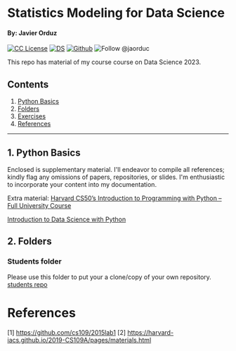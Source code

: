 # Statistics Modeling for Data Science
#### By: Javier Orduz
[license-badge]: https://img.shields.io/badge/License-CC-orange
[license]: https://creativecommons.org/licenses/by-nc-sa/3.0/deed.en

[![CC License][license-badge]][license]  [![DS](https://img.shields.io/badge/downloads-DS-green)](https://github.com/Earlham-College/DS_Fall_2022)  [![Github](https://img.shields.io/badge/jaorduz-repos-blue)](https://github.com/jaorduz/)  ![Follow @jaorduc](https://img.shields.io/twitter/follow/jaorduc?label=follow&logo=twitter&logoColor=lkj&style=plastic)


This repo has material of my course course on Data Science 2023.

## Contents
1. [Python Basics](#pythonBasics)
1. [Folders](#folders)
1. [Exercises](#exercises)
1. [References](#references)

----------------

## 1. Python Basics <a name = pythonBasics></a>

Enclosed is supplementary material. I'll endeavor to compile all references; kindly flag any omissions of papers, repositories, or slides. I'm enthusiastic to incorporate your content into my documentation.

Extra material: 
[Harvard CS50’s Introduction to Programming with Python – Full University Course ](https://tinyurl.com/2pa4f3k5)

[Introduction to Data Science with Python](https://pll.harvard.edu/course/introduction-data-science-python)

<!-- []() -->

## 2. Folders <a name = folders></a>
### Students folder
Please use this folder to put your a clone/copy of your own repository.
[students repo](https://github.com/Earlham-College/DS401EC/tree/main/data)


# References <a name="references"></a>

[1] https://github.com/cs109/2015lab1
[2] https://harvard-iacs.github.io/2019-CS109A/pages/materials.html
